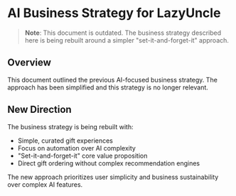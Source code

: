 # AI Business Strategy for LazyUncle

> **Note**: This document is outdated. The business strategy described here is being rebuilt around a simpler "set-it-and-forget-it" approach.

## Overview

This document outlined the previous AI-focused business strategy. The approach has been simplified and this strategy is no longer relevant.

## New Direction

The business strategy is being rebuilt with:
- Simple, curated gift experiences
- Focus on automation over AI complexity
- "Set-it-and-forget-it" core value proposition
- Direct gift ordering without complex recommendation engines

The new approach prioritizes user simplicity and business sustainability over complex AI features. 